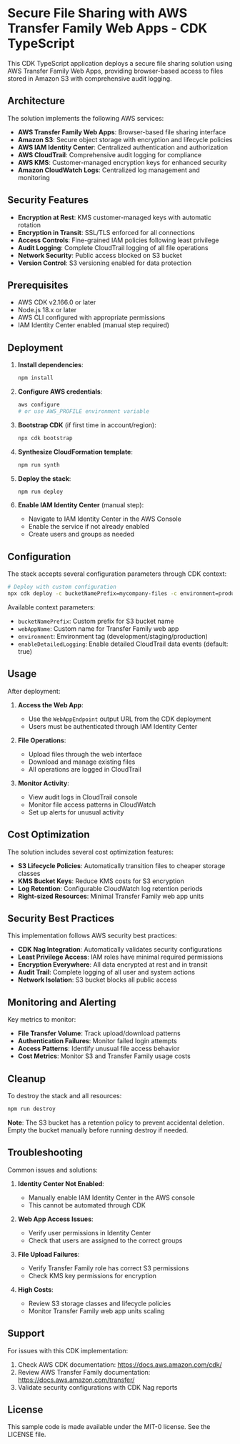 # Secure File Sharing with AWS Transfer Family Web Apps - CDK TypeScript

This CDK TypeScript application deploys a secure file sharing solution using AWS Transfer Family Web Apps, providing browser-based access to files stored in Amazon S3 with comprehensive audit logging.

## Architecture

The solution implements the following AWS services:

- **AWS Transfer Family Web Apps**: Browser-based file sharing interface
- **Amazon S3**: Secure object storage with encryption and lifecycle policies
- **AWS IAM Identity Center**: Centralized authentication and authorization
- **AWS CloudTrail**: Comprehensive audit logging for compliance
- **AWS KMS**: Customer-managed encryption keys for enhanced security
- **Amazon CloudWatch Logs**: Centralized log management and monitoring

## Security Features

- **Encryption at Rest**: KMS customer-managed keys with automatic rotation
- **Encryption in Transit**: SSL/TLS enforced for all connections
- **Access Controls**: Fine-grained IAM policies following least privilege
- **Audit Logging**: Complete CloudTrail logging of all file operations
- **Network Security**: Public access blocked on S3 bucket
- **Version Control**: S3 versioning enabled for data protection

## Prerequisites

- AWS CDK v2.166.0 or later
- Node.js 18.x or later
- AWS CLI configured with appropriate permissions
- IAM Identity Center enabled (manual step required)

## Deployment

1. **Install dependencies**:
   ```bash
   npm install
   ```

2. **Configure AWS credentials**:
   ```bash
   aws configure
   # or use AWS_PROFILE environment variable
   ```

3. **Bootstrap CDK** (if first time in account/region):
   ```bash
   npx cdk bootstrap
   ```

4. **Synthesize CloudFormation template**:
   ```bash
   npm run synth
   ```

5. **Deploy the stack**:
   ```bash
   npm run deploy
   ```

6. **Enable IAM Identity Center** (manual step):
   - Navigate to IAM Identity Center in the AWS Console
   - Enable the service if not already enabled
   - Create users and groups as needed

## Configuration

The stack accepts several configuration parameters through CDK context:

```bash
# Deploy with custom configuration
npx cdk deploy -c bucketNamePrefix=mycompany-files -c environment=production
```

Available context parameters:
- `bucketNamePrefix`: Custom prefix for S3 bucket name
- `webAppName`: Custom name for Transfer Family web app
- `environment`: Environment tag (development/staging/production)
- `enableDetailedLogging`: Enable detailed CloudTrail data events (default: true)

## Usage

After deployment:

1. **Access the Web App**:
   - Use the `WebAppEndpoint` output URL from the CDK deployment
   - Users must be authenticated through IAM Identity Center

2. **File Operations**:
   - Upload files through the web interface
   - Download and manage existing files
   - All operations are logged in CloudTrail

3. **Monitor Activity**:
   - View audit logs in CloudTrail console
   - Monitor file access patterns in CloudWatch
   - Set up alerts for unusual activity

## Cost Optimization

The solution includes several cost optimization features:

- **S3 Lifecycle Policies**: Automatically transition files to cheaper storage classes
- **KMS Bucket Keys**: Reduce KMS costs for S3 encryption
- **Log Retention**: Configurable CloudWatch log retention periods
- **Right-sized Resources**: Minimal Transfer Family web app units

## Security Best Practices

This implementation follows AWS security best practices:

- **CDK Nag Integration**: Automatically validates security configurations
- **Least Privilege Access**: IAM roles have minimal required permissions
- **Encryption Everywhere**: All data encrypted at rest and in transit
- **Audit Trail**: Complete logging of all user and system actions
- **Network Isolation**: S3 bucket blocks all public access

## Monitoring and Alerting

Key metrics to monitor:

- **File Transfer Volume**: Track upload/download patterns
- **Authentication Failures**: Monitor failed login attempts  
- **Access Patterns**: Identify unusual file access behavior
- **Cost Metrics**: Monitor S3 and Transfer Family usage costs

## Cleanup

To destroy the stack and all resources:

```bash
npm run destroy
```

**Note**: The S3 bucket has a retention policy to prevent accidental deletion. Empty the bucket manually before running destroy if needed.

## Troubleshooting

Common issues and solutions:

1. **Identity Center Not Enabled**:
   - Manually enable IAM Identity Center in the AWS console
   - This cannot be automated through CDK

2. **Web App Access Issues**:
   - Verify user permissions in Identity Center
   - Check that users are assigned to the correct groups

3. **File Upload Failures**:
   - Verify Transfer Family role has correct S3 permissions
   - Check KMS key permissions for encryption

4. **High Costs**:
   - Review S3 storage classes and lifecycle policies
   - Monitor Transfer Family web app units scaling

## Support

For issues with this CDK implementation:

1. Check AWS CDK documentation: https://docs.aws.amazon.com/cdk/
2. Review AWS Transfer Family documentation: https://docs.aws.amazon.com/transfer/
3. Validate security configurations with CDK Nag reports

## License

This sample code is made available under the MIT-0 license. See the LICENSE file.